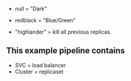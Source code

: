 * null = "Dark"

* redblack = "Blue/Green"

* "highlander" = kill all previous replicas.

## This example pipeline contains

 * SVC = load balancer
 * Cluster = replicaset
